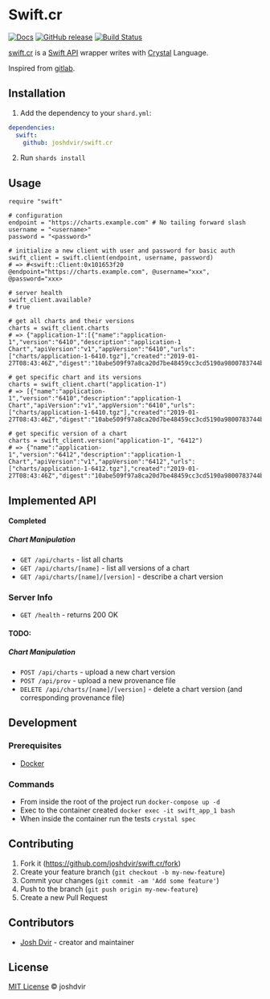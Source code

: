 # Swift.cr

[![Docs](https://img.shields.io/badge/docs-available-brightgreen.svg)](https://joshdvir.github.io/swift.cr/)
[![GitHub release](https://img.shields.io/github/release/joshdvir/swift.cr.svg)](https://github.com/joshdvir/swift.cr/releases)
[![Build Status](https://travis-ci.org/joshdvir/swift.cr.svg?branch=master)](https://travis-ci.org/joshdvir/swift.cr)


[swift.cr](https://github.com/joshdvir/swift.cr) is a [Swift API](https://appscode.com/products/swift/) wrapper writes with [Crystal](http://crystal-lang.org/) Language.

Inspired from [gitlab](https://github.com/icyleaf/gitlab.cr).

## Installation

1. Add the dependency to your `shard.yml`:

```yaml
dependencies:
  swift:
    github: joshdvir/swift.cr
```

2. Run `shards install`

## Usage

```crystal
require "swift"

# configuration
endpoint = "https://charts.example.com" # No tailing forward slash
username = "<username>"
password = "<password>"

# initialize a new client with user and password for basic auth
swift_client = swift.client(endpoint, username, password)
# => #<swift::Client:0x101653f20 @endpoint="https://charts.example.com", @username="xxx", @password="xxx>

# server health
swift_client.available?
# true

# get all charts and their versions
charts = swift_client.charts
# => {"application-1":[{"name":"application-1","version":"6410","description":"application-1 Chart","apiVersion":"v1","appVersion":"6410","urls":["charts/application-1-6410.tgz"],"created":"2019-01-27T08:43:46Z","digest":"10abe509f97a8ca20d7be48459cc3cd5190a9800783744b751cb98e98263ed09"},...]}

# get specific chart and its versions
charts = swift_client.chart("application-1")
# => [{"name":"application-1","version":"6410","description":"application-1 Chart","apiVersion":"v1","appVersion":"6410","urls":["charts/application-1-6410.tgz"],"created":"2019-01-27T08:43:46Z","digest":"10abe509f97a8ca20d7be48459cc3cd5190a9800783744b751cb98e98263ed09"},...]

# get specific version of a chart
charts = swift_client.version("application-1", "6412")
# => {"name":"application-1","version":"6412","description":"application-1 Chart","apiVersion":"v1","appVersion":"6412","urls":["charts/application-1-6412.tgz"],"created":"2019-01-27T08:43:46Z","digest":"10abe509f97a8ca20d7be48459cc3cd5190a9800783744b751cb98e98263ed09"}
```

## Implemented API

#### Completed

##### Chart Manipulation
- `GET /api/charts` - list all charts
- `GET /api/charts/[name]` - list all versions of a chart
- `GET /api/charts/[name]/[version]` - describe a chart version

### Server Info
- `GET /health` - returns 200 OK

#### TODO:

##### Chart Manipulation
- `POST /api/charts` - upload a new chart version
- `POST /api/prov` - upload a new provenance file
- `DELETE /api/charts/[name]/[version]` - delete a chart version (and corresponding provenance file)

## Development

### Prerequisites

* [Docker](https://www.docker.com/products/docker-desktop)

### Commands

* From inside the root of the project run `docker-compose up -d`
* Exec to the container created `docker exec -it swift_app_1 bash`
* When inside the container run the tests `crystal spec`

## Contributing

1. Fork it (https://github.com/joshdvir/swift.cr/fork)
2. Create your feature branch (`git checkout -b my-new-feature`)
3. Commit your changes (`git commit -am 'Add some feature'`)
4. Push to the branch (`git push origin my-new-feature`)
5. Create a new Pull Request

## Contributors

- [Josh Dvir](https://github.com/joshdvir) - creator and maintainer

## License

[MIT License](https://github.com/joshdvir/swift.cr/blob/master/LICENSE) © joshdvir